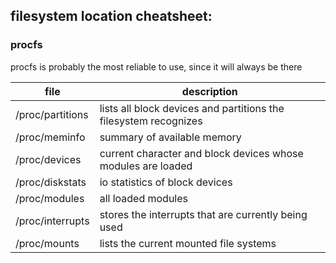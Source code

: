 ## filesystem location cheatsheet:


### procfs

procfs is probably the most reliable to use, since it will always be there

| file | description |
| ------------- | ------------- |
| /proc/partitions | lists all block devices and partitions the filesystem recognizes |
| /proc/meminfo | summary of available memory  |
| /proc/devices | current character and block devices whose modules are loaded |
| /proc/diskstats | io statistics of block devices |
| /proc/modules | all loaded modules |
| /proc/interrupts | stores the interrupts that are currently being used |
| /proc/mounts | lists the current mounted file systems |
